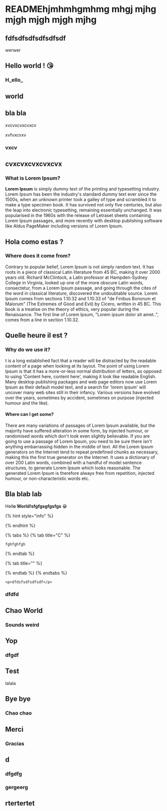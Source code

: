 # READMEhjmhmhgmhmg mhgj mjhg mjgh mjgh mjgh mjhg

## fdfsdfsdfsdfsdfsdf

werwer

## Hello world ! 😘 

### H_ello_

## world

## bla bla

xvcvxcvxcvxcv

xvfvxcvxv

### vxcv

## cvxcvxcvxcvxcvx



### What is Lorem Ipsum?

**Lorem Ipsum** is simply dummy text of the printing and typesetting industry. Lorem Ipsum has been the industry's standard dummy text ever since the 1500s, when an unknown printer took a galley of type and scrambled it to make a type specimen book. It has survived not only five centuries, but also the leap into electronic typesetting, remaining essentially unchanged. It was popularised in the 1960s with the release of Letraset sheets containing Lorem Ipsum passages, and more recently with desktop publishing software like Aldus PageMaker including versions of Lorem Ipsum.

## Hola como estas ?

### Where does it come from?

Contrary to popular belief, Lorem Ipsum is not simply random text. It has roots in a piece of classical Latin literature from 45 BC, making it over 2000 years old. Richard McClintock, a Latin professor at Hampden-Sydney College in Virginia, looked up one of the more obscure Latin words, consectetur, from a Lorem Ipsum passage, and going through the cites of the word in classical literature, discovered the undoubtable source. Lorem Ipsum comes from sections 1.10.32 and 1.10.33 of "de Finibus Bonorum et Malorum" \(The Extremes of Good and Evil\) by Cicero, written in 45 BC. This book is a treatise on the theory of ethics, very popular during the Renaissance. The first line of Lorem Ipsum, "Lorem ipsum dolor sit amet..", comes from a line in section 1.10.32.

## Quelle heure il est ?

### Why do we use it?

t is a long established fact that a reader will be distracted by the readable content of a page when looking at its layout. The point of using Lorem Ipsum is that it has a more-or-less normal distribution of letters, as opposed to using 'Content here, content here', making it look like readable English. Many desktop publishing packages and web page editors now use Lorem Ipsum as their default model text, and a search for 'lorem ipsum' will uncover many web sites still in their infancy. Various versions have evolved over the years, sometimes by accident, sometimes on purpose \(injected humour and the like\).

#### Where can I get some?

There are many variations of passages of Lorem Ipsum available, but the majority have suffered alteration in some form, by injected humour, or randomised words which don't look even slightly believable. If you are going to use a passage of Lorem Ipsum, you need to be sure there isn't anything embarrassing hidden in the middle of text. All the Lorem Ipsum generators on the Internet tend to repeat predefined chunks as necessary, making this the first true generator on the Internet. It uses a dictionary of over 200 Latin words, combined with a handful of model sentence structures, to generate Lorem Ipsum which looks reasonable. The generated Lorem Ipsum is therefore always free from repetition, injected humour, or non-characteristic words etc.

## Bla blab lab

Hell**o World!sfgfgsgfgsfgs** 😁 

{% hint style="info" %}

{% endhint %}

{% tabs %}
{% tab title="C" %}
```
fghfghfgh
```
{% endtab %}

{% tab title="" %}

{% endtab %}
{% endtabs %}



```
<p>dfdsfsdfsdfsdf</p>

```



### dfdfd

## Chao World

### Sounds weird

## Yop



### dfgdf

## Test

lalala

## Bye bye

### Chao chao

## Merci

### Gracias



## d

### dfgdfg



### gergeerg

## rtertertet

